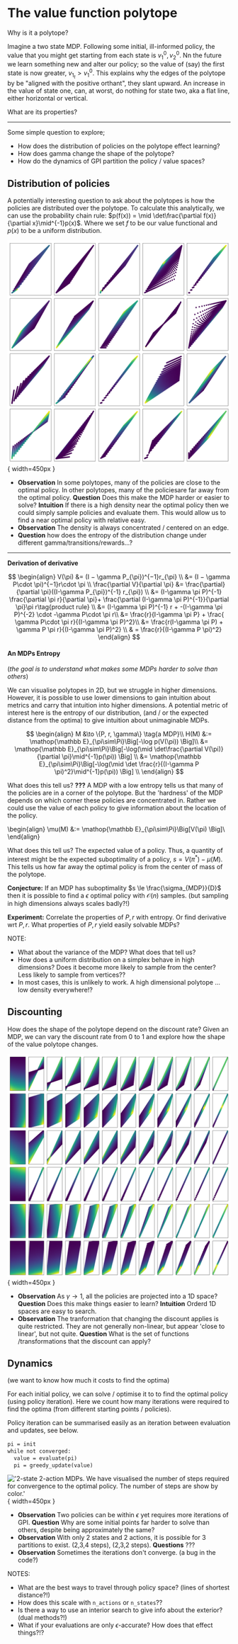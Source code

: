 # The value function polytope

Why is it a polytope?

Imagine a two state MDP. Following some initial, ill-informed policy, the value that you might get starting from each state is $v_1^0, v_2^0$. Nn the future we learn something new and alter our policy; so the value of (say) the first state is now greater, $v_1_t > v_1^0$. 
This explains why the edges of the polytope by be "aligned with the positive orthant", they slant upward. An increase in the value of state one, can, at worst, do nothing for state two, aka a flat line, either horizontal or vertical.

What are its properties?


***

Some simple question to explore;

- How does the distribution of policies on the polytope effect learning?
- How does gamma change the shape of the polytope?
- How do the dynamics of GPI partition the policy / value spaces?

## Distribution of policies

A potentially interesting question to ask about the polytopes is how the policies are distributed over the polytope. To calculate this analytically, we can use the probability chain rule: $p(f(x)) = \mid \det\frac{\partial f(x)}{\partial x}\mid^{-1}p(x)$. Where we set $f$ to be our value functional and $p(x)$ to be a uniform distribution.

<!-- NOTE: Only works when `n_actions == n_states`, unless we use $det|A| = \sqrt{det|A^2|}$ to estimate the `det` of a non square matrix!? -->

!['2-state 2-action MDPs. We have visualised the likelihood of values under a uniform on policies. They are coloured by density. Lighter colour is higher probability'](../../../pictures/figures/polytope_densities.png){ width=450px }

- __Observation__ In some polytopes, many of the policies are close to the optimal policy. In other polytopes, many of the policiesare far away from the optimal policy. __Question__ Does this make the MDP harder or easier to solve? __Intuition__ If there is a high density near the optimal policy then we could simply sample policies and evaluate them. This would allow us to find a near optimal policy with relative easy.
- __Observation__ The density is always concentrated / centered on an edge.
- __Question__ how does the entropy of the distribution change under different gamma/transitions/rewards...?

***

__Derivation of derivative__

$$
\begin{align}
V(\pi) &= (I − \gamma P_{\pi})^{−1}r_{\pi} \\
&= (I − \gamma P\cdot \pi)^{−1}r\cdot \pi \\
\frac{\partial V}{\partial \pi} &= \frac{\partial}{\partial \pi}((I-\gamma P_{\pi})^{-1} r_{\pi}) \\
&= (I-\gamma \pi P)^{-1} \frac{\partial \pi r}{\partial \pi}+   \frac{\partial (I-\gamma \pi P)^{-1}}{\partial \pi}\pi r\tag{product rule} \\
&= (I-\gamma \pi P)^{-1} r + -(I-\gamma \pi P)^{-2} \cdot -\gamma P\cdot \pi r\\
&= \frac{r}{I-\gamma \pi P} + \frac{ \gamma P\cdot \pi r}{(I-\gamma \pi P)^2}\\
&= \frac{r(I-\gamma \pi P) + \gamma P \pi r}{(I-\gamma \pi P)^2} \\
& = \frac{r}{(I-\gamma P \pi)^2}
\end{align}
$$


#### An MDPs Entropy

(_the goal is to understand what makes some MDPs harder to solve than others_)

We can visualise polytopes in 2D, but we struggle in higher dimensions. However, it is possible to use lower dimensions to gain intuition about metrics and carry that intuition into higher dimensions. A potential metric of interest here is the entropy of our distribution, (and / or  the expected distance from the optima) to give intuition about unimaginable MDPs.

$$
\begin{align}
M &\to \{P, r, \gamma\} \tag{a MDP}\\
H(M) &:= \mathop{\mathbb E}_{\pi\sim\Pi}\Big[-\log p(V(\pi)) \Big]\\
&= \mathop{\mathbb E}_{\pi\sim\Pi}\Big[-\log(\mid \det\frac{\partial V(\pi)}{\partial \pi}\mid^{-1}p(\pi)) \Big] \\
&= \mathop{\mathbb E}_{\pi\sim\Pi}\Big[-\log(\mid \det \frac{r}{(I-\gamma P \pi)^2}\mid^{-1}p(\pi)) \Big] \\
\end{align}
$$

What does this tell us? __???__ A MDP with a low entropy tells us that many of the policies are in a corner of the polytope. But the 'hardness' of the MDP depends on which corner these policies are concentrated in. Rather we could use the value of each policy to give information about the location of the policy.


\begin{align}
\mu(M) &:= \mathop{\mathbb E}_{\pi\sim\Pi}\Big[V(\pi) \Big]\\
\end{align}


What does this tell us? The expected value of a policy. Thus, a quantity of interest might be the expected suboptimality of a policy, $s = V(\pi^{* })-\mu(M)$. This tells us how far away the optimal policy is from the center of mass of the polytope.

__Conjecture:__ If an MDP has suboptimality $s \le \frac{\sigma_{MDP}}{D}$ then it is possible to find a $\epsilon$ optimal policy with $\mathcal O(n)$ samples. (but sampling in high dimensions always scales badly?!)


__Experiment:__ Correlate the properties of $P, r$ with entropy. Or find derivative wrt $P, r$. What properties of $P, r$ yield easily solvable MDPs?

NOTE:

- What about the variance of the MDP? What does that tell us?
- How does a uniform distribution on a simplex behave in high dimensions? Does it become more likely to sample from the center? Less likely to sample from vertices??
- In most cases, this is unlikely to work. A high dimensional polytope ... low density everywhere!?

## Discounting

How does the shape of the polytope depend on the discount rate? Given an MDP, we can vary the discount rate from $0$ to $1$ and explore how the shape of the value polytope changes.

!['2-state 2-action MDPs. Here we have shown a few different P/r MDPs and how their polytopes change with changes in discount rate.'](../../../pictures/figures/discounts.png){ width=450px }

- __Observation__ As $\gamma \to 1$, all the policies are projected into a 1D space? __Question__ Does this make things easier to learn? __Intuition__ Orderd 1D spaces are easy to search.
- __Observation__ The tranformation that changing the discount applies is quite restricted. They are not generally non-linear, but appear 'close to linear', but not quite. __Question__ What is the set of functions /transformations that the discount can apply?

<!--
\begin{align}
V(\gamma) &= (I − \gamma P_{\pi})^{−1}r_{\pi} \\
\\
f(x + y) &= f(x)+f(y) \\
f(ax) & =af(x) \\
\\
V(\alpha \gamma) &= (I − \alpha\gamma P_{\pi})^{−1}r_{\pi} \\
&= \alpha(\alpha^{-1}I − \gamma P_{\pi})^{−1}r_{\pi} \\
\alpha V(\gamma) &\neq \\
\\
V(\alpha + \beta) &= (I − \gamma P_{\pi})^{−1}r_{\pi} \\
&= (I − (\alpha + \beta) P_{\pi})^{−1}r_{\pi} \\
&= (I − \alpha P_{\pi} - \beta P_{\pi})^{−1}r_{\pi} \\
\end{align}
 -->


<!-- NOTE

- what if we were using hyperbolic discounting instead?
- Can we think of $\gamma$ as group with representation in $GL(n)$ acting on it?! -->

## Dynamics

(we want to know how much it costs to find the optima)

For each initial policy, we can solve / optimise it to to find the optimal policy (using policy iteration). Here we count how many iterations were required to find the optima (from different starting points / policies).

Policy iteration can be summarised easily as an iteration between evaluation and updates, see below.

```
pi = init
while not converged:
  value = evaluate(pi)
  pi = greedy_update(value)
```

!['2-state 2-action MDPs. We have visualised the number of steps required for convergence to the optimal policy. The number of steps are show by color.'](../../pictures/figures/gpi-partitions.png){ width=450px }

- __Observation__ Two policies can be within $\epsilon$ yet requires more iterations of GPI. __Question__ Why are some initial points far harder to solve than others, despite being approximately the same?
- __Observation__ With only 2 states and 2 actions, it is possible for 3 partitions to exist. (2,3,4 steps), (2,3,2 steps). __Questions__ ???
- __Observation__ Sometimes the iterations don't converge. (a bug in the code?)

NOTES:

- What are the best ways to travel through policy space? (lines of shortest distance?!)
- How does this scale with `n_actions` or `n_states`??
- Is there a way to use an interior search to give info about the exterior? (dual methods?!)
- What if your evaluations are only $\epsilon$-accurate? How does that effect things?!?

